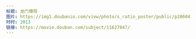 ```yaml
---
标题: 龙门镖局
图片: https://img1.doubanio.com/view/photo/s_ratio_poster/public/p2060443140.jpg
时时: 2013
链接: https://movie.douban.com/subject/11627047/
---
```

